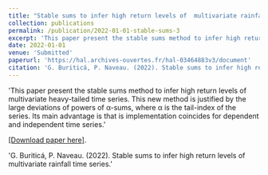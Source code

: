 ```yaml
---
title: "Stable sums to infer high return levels of  multivariate rainfall time series"
collection: publications
permalink: /publication/2022-01-01-stable-sums-3
excerpt: 'This paper present the stable sums method to infer high return levels of multivariate heavy-tailed time series. This new method is justified by the large deviations of powers of α-sums, where α is the tail-index of the series. Its main advantage is that is implementation coincides for dependent and independent time series.'
date: 2022-01-01
venue: 'Submitted'
paperurl: 'https://hal.archives-ouvertes.fr/hal-03464883v3/document'
citation: 'G. Buriticá, P. Naveau. (2022). Stable sums to infer high return levels of  multivariate rainfall time series.'
---
```

'This paper present the stable sums method to infer high return levels of multivariate heavy-tailed time series. This new method is justified by the large deviations of powers of α-sums, where α is the tail-index of the series. Its main advantage is that is implementation coincides for dependent and independent time series.'

[[Download paper here]](https://hal.archives-ouvertes.fr/hal-03464883v3/document).

'G. Buriticá, P. Naveau. (2022). Stable sums to infer high return levels of  multivariate rainfall time series.'
